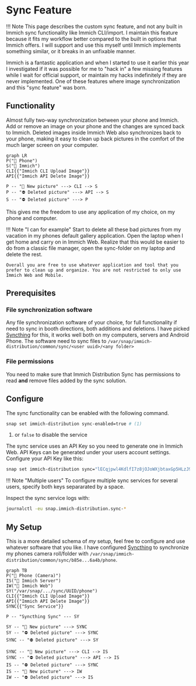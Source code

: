 # Sync Feature

!!! Note
    This page describes the custom sync feature, and not any built in Immich sync functionality like Immich CLI/import. I maintain this feature because it fits my workflow better compared to the built in options that Immich offers. I will support and use this myself until Immich implements something similar, or it breaks in an unfixable manner.

Immich is a fantastic application and when I started to use it earlier this year I investigated if it was possible for me to "hack in" a few missing features while I wait for official support, or maintain my hacks indefinitely if they are never implemented. One of these features where image synchronization and this "sync feature" was born.

## Functionality

Almost fully two-way synchronization between your phone and Immich. Add or remove an image on your phone and the changes are synced back to Immich. Deleted images inside Immich Web also synchronizes back to your phone, making it easy to clean up back pictures in the comfort of the much larger screen on your computer.

``` mermaid
graph LR
P("📱 Phone")
S("🌹 Immich")
CLI{{"Immich CLI Upload Image"}}
API{{"Immich API Delete Image"}}

P -- "🌄 New picture" ---> CLI --> S
P -- "⛔ Deleted picture" ---> API --> S
S -- "⛔ Deleted picture" ---> P
```

This gives me the freedom to use any application of my choice, on my phone and computer.

!!! Note "I can for example"
    Start to delete all these bad pictures from my vacation in my phones default gallery application. Open the laptop when I get home and carry on in Immich Web. Realize that this would be easier to do from a classic file manager, open the sync-folder on my laptop and delete the rest.

    Overall you are free to use whatever application and tool that you prefer to clean up and organize. You are not restricted to only use Immich Web and Mobile.

## Prerequisites

### File synchronization software

Any file synchronization software of your choice, for full functionality if need to sync in booth directions, both additions and deletions. I have picked [Syncthing](https://syncthing.net) for this, it works well both on my computers, servers and Android Phone. The software need to sync files to `/var/snap/immich-distribution/common/sync/<user uuid>/<any folder>`

### File permissions

You need to make sure that Immich Distribution Sync has permissions to read **and** remove files added by the sync solution.

## Configure

The sync functionality can be enabled with the following command.

```bash
snap set immich-distribution sync-enabled=true # (1)
```

1. or `false` to disable the service

The sync service uses an API Key so you need to generate one in Immich Web. API Keys can be generated under your users account settings. Configure your API Key like this:

```bash
snap set immich-distribution sync="lECqjpwl4KdlfI7z8jOJoWXjbtaxGp5HLzJ9zU8Wnc"
```

!!! Note "Multiple users"
    To configure multiple sync services for several users, specify both keys separarated by a space.

Inspect the sync service logs with:

```bash
journalctl -eu snap.immich-distribution.sync-*
```

## My Setup

This is a more detailed schema of _my_ setup, feel free to configure and use whatever software that you like. I have configured [Syncthing](https://syncthing.net) to synchronize my phones camera roll/folder with `/var/snap/immich-distribution/common/sync/b85e...6a4b/phone`.

``` mermaid
graph TB
P("📱 Phone (Camera)")
IS("🌹 Immich Server")
IW("🌹 Immich Web")
SY("/var/snap/.../sync/UUID/phone")
CLI{{"Immich CLI Upload Image"}}
API{{"Immich API Delete Image"}}
SYNC{{"Sync Service"}}

P -- "Syncthing Sync" --- SY

SY -- "🌄 New picture" ---> SYNC
SY -- "⛔ Deleted picture" ---> SYNC
SYNC -- "⛔ Deleted picture" ---> SY

SYNC -- "🌄 New picture" ---> CLI --> IS
SYNC -- "⛔ Deleted picture" ---> API --> IS
IS -- "⛔ Deleted picture" ---> SYNC
IS -- "🌄 New picture" ---> IW
IW -- "⛔ Deleted picture" ---> IS
```
